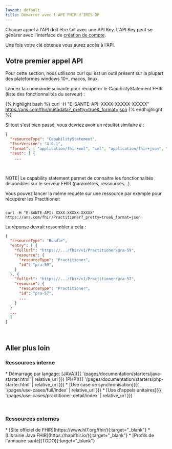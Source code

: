 ```yaml
---
layout: default
title: Démarrer avec l'API FHIR d'IRIS DP
---
```


Chaque appel à l'API doit être fait avec une API Key. L'API Key peut se générer avec l'interface de [création de compte]().

Une fois votre clé obtenue vous aurez accès à l'API. 

## Votre premier appel API

Pour cette section, nous utilisons curl qui est un outil présent sur la plupart des plateformes windows 10+, macos, linux.

Lancez la commande suivante pour récupérer le CapabilityStatement FHIR (liste des fonctionnalités du serveur) : 


<div class="code-sample"><div class="tab-content" data-name="bash">

{% highlight bash %}
curl -H "E-SANTE-API: XXXX-XXXXX-XXXXX" https://ans.com/fhir/metadata?_pretty=true&_format=json
{% endhighlight %}

</div></div>



Si tout s'est bien passé, vous devriez avoir un résultat similaire à : 

```json
{
  "resourceType": "CapabilityStatement",
  "fhirVersion": "4.0.1",
  "format": [ "application/fhir+xml", "xml", "application/fhir+json", "json" ],
  "rest": [ {
    ...
```

&nbsp;

NOTE| Le capability statement permet de connaitre les fonctionnalités disponibles sur le serveur FHIR (paramètres, ressources...).


Vous pouvez lancer la même requête sur une ressource par exemple pour récupérer les Practitioner:


<div class="tab"><div class="tab-content" data-name="bash">
<code>
curl -H "E-SANTE-API: XXXX-XXXXX-XXXXX" https://ans.com/fhir/Practitioner?_pretty=true&_format=json
</code>
</div></div>


La réponse devrait ressembler à cela :

```json
{
  "resourceType": "Bundle",
  "entry": [ {
    "fullUrl": "https://.../fhir/v1/Practitioner/pra-59",
    "resource": {
      "resourceType": "Practitioner",
      "id": "pra-59",
    }
  }, {
    "fullUrl": "https://.../fhir/v1/Practitioner/pra-57",
    "resource": {
      "resourceType": "Practitioner",
      "id": "pra-57",
      ...
    }
  }
  ...
  ]
}
```

&nbsp;


## Aller plus loin


### Ressources interne 

<div class="wysiwyg" markdown="1">
* Démarrage par langage: [JAVA]({{ '/pages/documentation/starters/java-starter.html' | relative_url }})  [PHP]({{ '/pages/documentation/starters/php-starter.html' | relative_url }})
* [Use case de synchronisation]({{ '/pages/use-cases/full/index' | relative_url }})
* [Use d'appels unitaires]({{ '/pages/use-cases/practitioner-detail/index' | relative_url }})
</div>

&nbsp;

### Ressources externes

<div class="wysiwyg" markdown="1">
* [Site officiel de FHIR](https://www.hl7.org/fhir/){:target="_blank"}
* [Librairie Java FHIR](https://hapifhir.io/){:target="_blank"}
* [Profils de l'annuaire santé](TODO){:target="_blank"}
</div>
